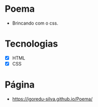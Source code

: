 # Poema
- Brincando com o css.

# 
# Tecnologias

 - [X] HTML
 - [X] CSS

# Página

* https://igoredu-silva.github.io/Poema/
